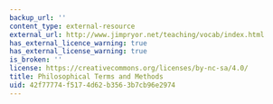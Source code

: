 ```yaml
---
backup_url: ''
content_type: external-resource
external_url: http://www.jimpryor.net/teaching/vocab/index.html
has_external_licence_warning: true
has_external_license_warning: true
is_broken: ''
license: https://creativecommons.org/licenses/by-nc-sa/4.0/
title: Philosophical Terms and Methods
uid: 42f77774-f517-4d62-b356-3b7cb96e2974
---
```

